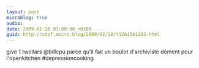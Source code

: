 ```yaml
---
layout: post
microblog: true
audio: 
date: 2009-02-28 01:00:00 +0100
guid: http://xtof.micro.blog/2009/02/28/t1261561201.html
---
```

give 1 twollars @billcpu parce qu'il fait un boulot d'archiviste dément pour l'openkitchen #depressioncooking
